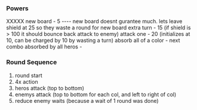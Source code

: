 ### Powers
XXXXX new board - 5 ---- new board doesnt gurantee much. lets leave shield at 25 so they waste a round for new board
extra turn - 15 (if shield is > 100 it should bounce back attack to enemy)
attack one - 20 (initializes at 10, can be charged by 10 by wasting a turn)
absorb all of a color -
next combo absorbed by all heros -


### Round Sequence

1. round start
2. 4x action
3. heros attack (top to bottom)
4. enemys attack (top to bottom for each col, and left to right of col)
5. reduce enemy waits (because a wait of 1 round was done)
